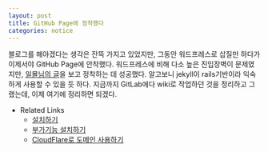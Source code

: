 ```yaml
---
layout: post
title: GitHub Page에 정착했다
categories: notice
---
```


블로그를 해야겠다는 생각은 잔뜩 가지고 있었지만, 그동안 워드프레스로 삽질만 하다가 이제서야 GitHub Page에 안착했다.
워드프레스에 비해 다소 높은 진입장벽이 문제였지만, [일몰님의 글](http://ilmol.com/2015/01/Jekyll,Git%20을%20몰라도%20무료%20Github%20Pages%20즐기기.html)을 보고 정착하는 데 성공했다. 알고보니 jekyll이 rails기반이라 익숙하게 사용할 수 있을 듯 하다. 지금까지 GitLab에다 wiki로 작업하던 것을 정리하고 그랬는데, 이제 여기에 정리하면 되겠다.

* Related Links
  * [설치하기](http://ilmol.com/2015/01/Jekyll,Git%20을%20몰라도%20무료%20Github%20Pages%20즐기기.html)
  * [부가기능 설치하기](https://gist.github.com/re4lfl0w/fadc6bee495c63b4f893)
  * [CloudFlare로 도메인 사용하기](https://addnull.net/build-a-blog-with-jekyll-github-pages-and-cloudflare/)